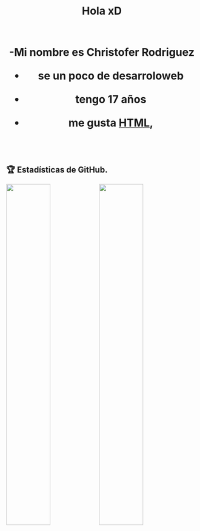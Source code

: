 
  <br>
  <h1 align="center"> Hola xD </h1>
  <br>

<h1 align="center">
 
  -Mi nombre es Christofer Rodriguez 
  - se un poco de desarroloweb</p> 
  - tengo 17 años</p>
  - me gusta  [HTML](https://es.wikipedia.org/wiki/HTML),<p>
  <br>

## 🏆 Estadísticas de GitHub.
<a href="https://gihub.com/RedPlayer1890">
  <img src="https://github-readme-stats.anuraghazra1.vercel.app/api?username=locodescontrol&show_icons=true&include_all_commits=false&theme=vision-friendly-dark&count_private=true" width="48%" align="left">
  <img src="https://github-readme-streak-stats.herokuapp.com/?user=locodescontrol&theme=vision-friendly-dark" width="48%">
</a>
